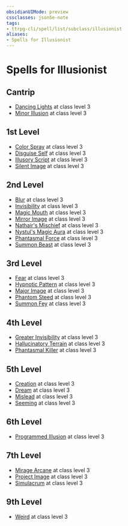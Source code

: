 ```yaml
---
obsidianUIMode: preview
cssclasses: json5e-note
tags:
- ttrpg-cli/spell/list/subclass/illusionist
aliases:
- Spells for Illusionist
---
```

# Spells for Illusionist

## Cantrip

- [Dancing Lights](Інструменти%20ДМ/CLI/spells/dancing-lights-xphb.md "XPHB") at class level 3
- [Minor Illusion](Інструменти%20ДМ/CLI/spells/minor-illusion-xphb.md "XPHB") at class level 3

## 1st Level

- [Color Spray](Інструменти%20ДМ/CLI/spells/color-spray-xphb.md "XPHB") at class level 3
- [Disguise Self](Інструменти%20ДМ/CLI/spells/disguise-self-xphb.md "XPHB") at class level 3
- [Illusory Script](Інструменти%20ДМ/CLI/spells/illusory-script-xphb.md "XPHB") at class level 3
- [Silent Image](Інструменти%20ДМ/CLI/spells/silent-image-xphb.md "XPHB") at class level 3

## 2nd Level

- [Blur](Інструменти%20ДМ/CLI/spells/blur-xphb.md "XPHB") at class level 3
- [Invisibility](Інструменти%20ДМ/CLI/spells/invisibility-xphb.md "XPHB") at class level 3
- [Magic Mouth](Інструменти%20ДМ/CLI/spells/magic-mouth-xphb.md "XPHB") at class level 3
- [Mirror Image](Інструменти%20ДМ/CLI/spells/mirror-image-xphb.md "XPHB") at class level 3
- [Nathair's Mischief](Інструменти%20ДМ/CLI/spells/nathairs-mischief-ftd.md "FTD") at class level 3
- [Nystul's Magic Aura](Інструменти%20ДМ/CLI/spells/nystuls-magic-aura-xphb.md "XPHB") at class level 3
- [Phantasmal Force](Інструменти%20ДМ/CLI/spells/phantasmal-force-xphb.md "XPHB") at class level 3
- [Summon Beast](Інструменти%20ДМ/CLI/spells/summon-beast-xphb.md "XPHB") at class level 3

## 3rd Level

- [Fear](Інструменти%20ДМ/CLI/spells/fear-xphb.md "XPHB") at class level 3
- [Hypnotic Pattern](Інструменти%20ДМ/CLI/spells/hypnotic-pattern-xphb.md "XPHB") at class level 3
- [Major Image](Інструменти%20ДМ/CLI/spells/major-image-xphb.md "XPHB") at class level 3
- [Phantom Steed](Інструменти%20ДМ/CLI/spells/phantom-steed-xphb.md "XPHB") at class level 3
- [Summon Fey](Інструменти%20ДМ/CLI/spells/summon-fey-xphb.md "XPHB") at class level 3

## 4th Level

- [Greater Invisibility](Інструменти%20ДМ/CLI/spells/greater-invisibility-xphb.md "XPHB") at class level 3
- [Hallucinatory Terrain](Інструменти%20ДМ/CLI/spells/hallucinatory-terrain-xphb.md "XPHB") at class level 3
- [Phantasmal Killer](Інструменти%20ДМ/CLI/spells/phantasmal-killer-xphb.md "XPHB") at class level 3

## 5th Level

- [Creation](Інструменти%20ДМ/CLI/spells/creation-xphb.md "XPHB") at class level 3
- [Dream](Інструменти%20ДМ/CLI/spells/dream-xphb.md "XPHB") at class level 3
- [Mislead](Інструменти%20ДМ/CLI/spells/mislead-xphb.md "XPHB") at class level 3
- [Seeming](Інструменти%20ДМ/CLI/spells/seeming-xphb.md "XPHB") at class level 3

## 6th Level

- [Programmed Illusion](Інструменти%20ДМ/CLI/spells/programmed-illusion-xphb.md "XPHB") at class level 3

## 7th Level

- [Mirage Arcane](Інструменти%20ДМ/CLI/spells/mirage-arcane-xphb.md "XPHB") at class level 3
- [Project Image](Інструменти%20ДМ/CLI/spells/project-image-xphb.md "XPHB") at class level 3
- [Simulacrum](Інструменти%20ДМ/CLI/spells/simulacrum-xphb.md "XPHB") at class level 3

## 9th Level

- [Weird](Інструменти%20ДМ/CLI/spells/weird-xphb.md "XPHB") at class level 3